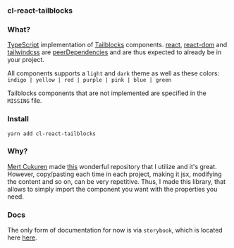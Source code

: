 ### cl-react-tailblocks

### What?

[TypeScript](https://www.typescriptlang.org/) implementation of [Tailblocks](https://tailblocks.cc/) components. [react](https://www.npmjs.com/package/react), [react-dom](https://www.npmjs.com/package/react-dom) and [tailwindcss](https://www.npmjs.com/package/tailwindcss) are [peerDependencies](https://docs.npmjs.com/cli/v8/configuring-npm/package-json#peerdependencies) and are thus expected to already be in your project.

All components supports a `light` and `dark` theme as well as these colors: `indigo | yellow | red | purple | pink | blue | green`

Tailblocks components that are not implemented are specified in the `MISSING` file.

### Install

`yarn add cl-react-tailblocks`

### Why?

[Mert Cukuren](https://github.com/mertJF) made [this](https://github.com/mertJF/tailblocks) wonderful repository that I utilize and it's great. However, copy/pasting each time in each project, making it jsx, modifying the content and so on, can be very repetitive. Thus, I made this library, that allows to simply import the component you want with the properties you need.

### Docs

The only form of documentation for now is via `storybook`, which is located here [here](https://lindeneg.github.io/cl-react-tailblocks/).
